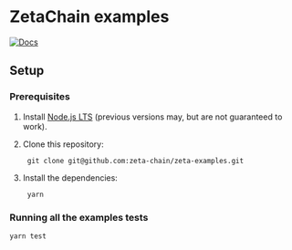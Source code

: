 # ZetaChain examples

[![Docs](https://img.shields.io/badge/docs-%F0%9F%93%84-43ad51)](https://staging.docs.zetachain.com/)

## Setup

### Prerequisites

1. Install [Node.js LTS](https://nodejs.org/en/) (previous versions may, but are not guaranteed to work).
1. Clone this repository:

        git clone git@github.com:zeta-chain/zeta-examples.git

1. Install the dependencies:

        yarn

### Running all the examples tests

```bash
yarn test
```
